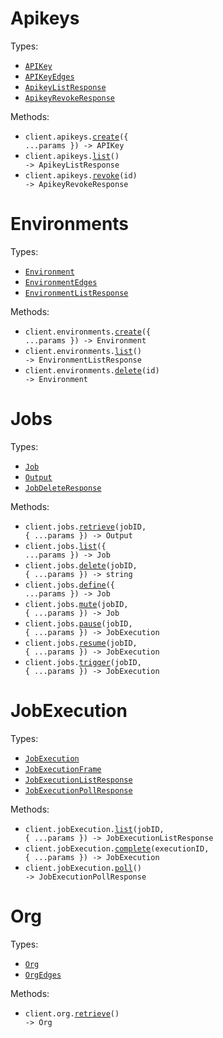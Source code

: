 # Apikeys

Types:

- <code><a href="./src/resources/apikeys.ts">APIKey</a></code>
- <code><a href="./src/resources/apikeys.ts">APIKeyEdges</a></code>
- <code><a href="./src/resources/apikeys.ts">ApikeyListResponse</a></code>
- <code><a href="./src/resources/apikeys.ts">ApikeyRevokeResponse</a></code>

Methods:

- <code title="post /apikeys">client.apikeys.<a href="./src/resources/apikeys.ts">create</a>({ ...params }) -> APIKey</code>
- <code title="get /apikeys">client.apikeys.<a href="./src/resources/apikeys.ts">list</a>() -> ApikeyListResponse</code>
- <code title="delete /apikeys/revoke/{id}">client.apikeys.<a href="./src/resources/apikeys.ts">revoke</a>(id) -> ApikeyRevokeResponse</code>

# Environments

Types:

- <code><a href="./src/resources/environments.ts">Environment</a></code>
- <code><a href="./src/resources/environments.ts">EnvironmentEdges</a></code>
- <code><a href="./src/resources/environments.ts">EnvironmentListResponse</a></code>

Methods:

- <code title="post /org/environments">client.environments.<a href="./src/resources/environments.ts">create</a>({ ...params }) -> Environment</code>
- <code title="get /org/environments">client.environments.<a href="./src/resources/environments.ts">list</a>() -> EnvironmentListResponse</code>
- <code title="delete /org/environments/{id}">client.environments.<a href="./src/resources/environments.ts">delete</a>(id) -> Environment</code>

# Jobs

Types:

- <code><a href="./src/resources/jobs.ts">Job</a></code>
- <code><a href="./src/resources/jobs.ts">Output</a></code>
- <code><a href="./src/resources/jobs.ts">JobDeleteResponse</a></code>

Methods:

- <code title="get /jobs/{jobId}">client.jobs.<a href="./src/resources/jobs.ts">retrieve</a>(jobID, { ...params }) -> Output</code>
- <code title="get /jobs">client.jobs.<a href="./src/resources/jobs.ts">list</a>({ ...params }) -> Job</code>
- <code title="delete /jobs/{jobId}">client.jobs.<a href="./src/resources/jobs.ts">delete</a>(jobID, { ...params }) -> string</code>
- <code title="post /jobs/definition">client.jobs.<a href="./src/resources/jobs.ts">define</a>({ ...params }) -> Job</code>
- <code title="patch /jobs/mute/{jobId}">client.jobs.<a href="./src/resources/jobs.ts">mute</a>(jobID, { ...params }) -> Job</code>
- <code title="patch /jobs/pause/{jobId}">client.jobs.<a href="./src/resources/jobs.ts">pause</a>(jobID, { ...params }) -> JobExecution</code>
- <code title="patch /jobs/resume/{jobId}">client.jobs.<a href="./src/resources/jobs.ts">resume</a>(jobID, { ...params }) -> JobExecution</code>
- <code title="post /jobs/trigger/{jobId}">client.jobs.<a href="./src/resources/jobs.ts">trigger</a>(jobID, { ...params }) -> JobExecution</code>

# JobExecution

Types:

- <code><a href="./src/resources/job-execution.ts">JobExecution</a></code>
- <code><a href="./src/resources/job-execution.ts">JobExecutionFrame</a></code>
- <code><a href="./src/resources/job-execution.ts">JobExecutionListResponse</a></code>
- <code><a href="./src/resources/job-execution.ts">JobExecutionPollResponse</a></code>

Methods:

- <code title="get /jobs/executions/{jobId}">client.jobExecution.<a href="./src/resources/job-execution.ts">list</a>(jobID, { ...params }) -> JobExecutionListResponse</code>
- <code title="post /jobs/executions/complete/{executionId}">client.jobExecution.<a href="./src/resources/job-execution.ts">complete</a>(executionID, { ...params }) -> JobExecution</code>
- <code title="get /jobs/executions">client.jobExecution.<a href="./src/resources/job-execution.ts">poll</a>() -> JobExecutionPollResponse</code>

# Org

Types:

- <code><a href="./src/resources/org.ts">Org</a></code>
- <code><a href="./src/resources/org.ts">OrgEdges</a></code>

Methods:

- <code title="get /org">client.org.<a href="./src/resources/org.ts">retrieve</a>() -> Org</code>
